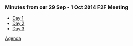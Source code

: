 ### Minutes from our 29 Sep - 1 Oct 2014 F2F Meeting

- [Day 1](09-29-minutes.md)
- [Day 2](09-30-minutes.md)
- [Day 3](10-01-minutes.md)

[Agenda](https://www.w3.org/wiki/TAG/Planning/2014-09-F2F)
